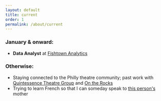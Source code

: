 ```yaml
---
layout: default
title: current
order: 1
permalink: /about/current
---
```


### January & onward:  
* **Data Analyst** at [Fishtown Analytics](https://www.fishtownanalytics.com/)

### Otherwise:  
* Staying connected to the Philly theatre community; past work with [Quintessence Theatre Group](http://www.quintessencetheatre.org/) and [On the Rocks](https://www.ontherocksphilly.com/)
* Trying to learn French so that I can someday speak to [this person's](https://twitter.com/frenchplum) mother
